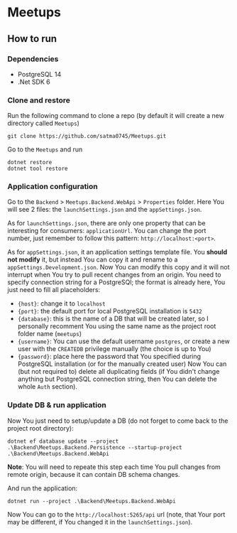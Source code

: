 # Meetups


## How to run


### Dependencies

- PostgreSQL 14
- .Net SDK 6


### Clone and restore

Run the following command to clone a repo (by default it will create a new directory called `Meetups`)
```
git clone https://github.com/satma0745/Meetups.git
```

Go to the `Meetups` and run
```
dotnet restore
dotnet tool restore
```


### Application configuration

Go to the `Backend` > `Meetups.Backend.WebApi` > `Properties` folder.
Here You will see 2 files: the `launchSettings.json` and the `appSettings.json`.

As for `launchSettings.json`, there are only one property that can be interesting for consumers: `applicationUrl`.
You can change the port number, just remember to follow this pattern: `http://localhost:<port>`.

As for `appSettings.json`, it an application settings template file.
You **should not modify** it, but instead You can copy it and rename to a `appSettings.Development.json`.
Now You can modify this copy and it will not interrupt when You try to pull recent changes from an origin.
You need to specify connection string for a PostgreSQl; the format is already here, You just need to fill all placeholders:
- `{host}`: change it to `localhost`
- `{port}`: the default port for local PostgreSQL installation is `5432`
- `{database}`: this is the name of a DB that will be created later, so I personally recomment You using the same name as the project root folder name (`meetups`)
- `{username}`: You can use the default username `postgres`, or create a new user with the `CREATEDB` privilege manually (the choice is up to You)
- `{password}`: place here the password that You specified during PostgreSQL installation (or for the manually created user)
Now You can (but not required to) delete all duplicating fields
(if You didn't change anything but PostgreSQL connection string, then You can delete the whole `Auth` section).


### Update DB & run application

Now You just need to setup/update a DB (do not forget to come back to the project root directory):
```
dotnet ef database update --project .\Backend\Meetups.Backend.Persistence --startup-project .\Backend\Meetups.Backend.WebApi
```
**Note**: You will need to repeate this step each time You pull changes from remote origin, because it can contain DB schema changes.

And run the application:
```
dotnet run --project .\Backend\Meetups.Backend.WebApi
```

Now You can go to the `http://localhost:5265/api` url (note, that Your port may be different, if You changed it in the `launchSettings.json`).
